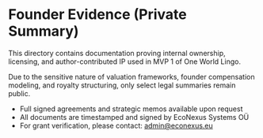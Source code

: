 # Founder Evidence (Private Summary)

This directory contains documentation proving internal ownership, licensing, and author-contributed IP used in MVP 1 of One World Lingo.

Due to the sensitive nature of valuation frameworks, founder compensation modeling, and royalty structuring, only select legal summaries remain public.

- Full signed agreements and strategic memos available upon request  
- All documents are timestamped and signed by EcoNexus Systems OÜ  
- For grant verification, please contact: admin@econexus.eu
